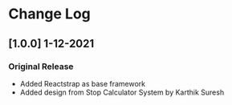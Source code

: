 # Change Log

## [1.0.0] 1-12-2021

### Original Release

- Added Reactstrap as base framework
- Added design from Stop Calculator System by Karthik Suresh
